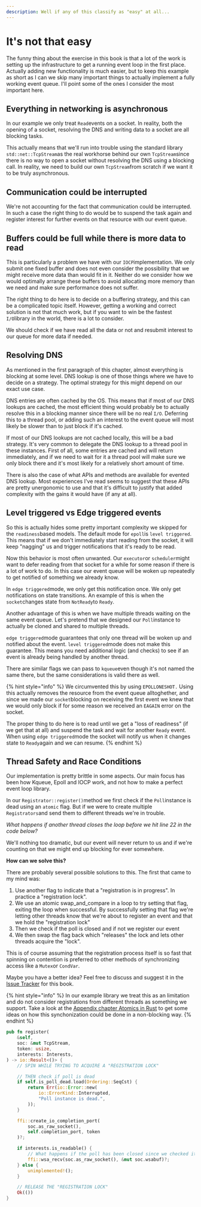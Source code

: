 ```yaml
---
description: Well if any of this classify as "easy" at all...
---
```


# It's not that easy

The funny thing about the exercise in this book is that a lot of the work is setting up the infrastructure to get a running event loop in the first place. Actually adding new functionality is much easier, but to keep this example as short as I can we skip many important things to actually implement a fully working event queue. I'll point some of the ones I consider the most important here.

## Everything in networking is asynchronous

In our example we only treat `Read`events on a socket. In reality, both the opening of a socket, resolving the DNS and writing data to a socket are all blocking tasks.

This actually means that we'll run into trouble using the standard library `std::net::TcpStream`as the real workhorse behind our own `TcpStream`since there is no way to open a socket without resolving the DNS using a blocking call. In reality, we need to build our own `TcpStream`from scratch if we want it to be truly asynchronous.

## Communication could be interrupted

We're not accounting for the fact that communication could be interrupted. In such a case the right thing to do would be to suspend the task again and register interest for further events on that resource with our event queue.

## Buffers could be full while there is more data to read

This is particularly a problem we have with our `IOCP`implementation. We only submit one fixed buffer and does not even consider the possibility that we might receive more data than would fit in it. Neither do we consider how we would optimally arrange these buffers to avoid allocating more memory than we need and make sure performance does not suffer.

The right thing to do here is to decide on a buffering strategy, and this can be a complicated topic itself. However, getting a working and correct solution is not that much work, but if you want to win be the fastest `I/O`library in the world, there is a lot to consider.

We should check if we have read all the data or not and resubmit interest to our queue for more data if needed.

## Resolving DNS

As mentioned in the first paragraph of this chapter, almost everything is blocking at some level. DNS lookup is one of those things where we have to decide on a strategy. The optimal strategy for this might depend on our exact use case.

DNS entries are often cached by the OS. This means that if most of our DNS lookups are cached, the most efficient thing would probably be to actually resolve this in a blocking manner since there will be no real `I/O`. Deferring this to a thread pool, or adding such an interest to the event queue will most likely be slower than to just block if it's cached.

If most of our DNS lookups are not cached locally, this will be a bad strategy. It's very common to delegate the DNS lookup to a thread pool in these instances. First of all, some entries are cached and will return immediately, and if we need to wait for it a thread pool will make sure we only block there and it's most likely for a relatively short amount of time.

There is also the case of what APIs and methods are available for evented DNS lookup. Most experiences I've read seems to suggest that these APIs are pretty unergonomic to use and that it's difficult to justify that added complexity with the gains it would have \(if any at all\).

## Level triggered vs Edge triggered events

So this is actually hides some pretty important complexity we skipped for the `readiness`based models. The default mode for `epoll`is `level triggered`. This means that if we don't immediately start reading from the socket, it will keep "nagging" us and trigger notifications that it's ready to be read.

Now this behavior is most often unwanted. Our `executor`or `scheduler`might want to defer reading from that socket for a while for some reason if there is a lot of work to do. In this case our event queue will be woken up repeatedly to get notified of something we already know.

In `edge triggered`mode, we only get this notification once. We only get notifications on state transitions. An example of this is when the `socket`changes state from `NotReady`to `Ready`.

Another advantage of this is when we have multiple threads waiting on the same event queue. Let's pretend that we designed our `Poll`instance to actually be cloned and shared to multiple threads.

`edge triggered`mode guarantees that only one thread will be woken up and notified about the event. `level triggered`mode does not make this guarantee. This means you need additional logic \(and checks\) to see if an event is already being handled by another thread.

There are similar flags we can pass to `kqueue`even though it's not named the same there, but the same considerations is valid there as well.

{% hint style="info" %}
We circumvented this by using `EPOLLONESHOT.` Using this actually removes the resource from the event queue alltoghether, and since we made our `socket`blocking on receiving the first event we knew that we would only block if for some reason we received an `EAGAIN` error on the socket.

The proper thing to do here is to read until we get a "loss of readiness" \(if we get that at all\) and suspend the task and wait for another `Ready` event. When using `edge triggered`mode the socket will notify us when it changes state to `Ready`again and we can resume.
{% endhint %}

## Thread Safety and Race Conditions

Our implementation is pretty brittle in some aspects. Our main focus has been how Kqueue, Epoll and IOCP work, and not how to make a perfect event loop library.

In our `Registrator::register()`method we first check if the `Poll`instance is dead using an `atomic` flag. But if we were to create multiple `Registrators`and send them to different threads we're in trouble.

_What happens if another thread closes the loop before we hit line 22 in the code below?_

We'll nothing too dramatic, but our event will never return to us and if we're counting on that we might end up blocking for ever somewhere.

**How can we solve this?**

There are probably several possible solutions to this. The first that came to my mind was:

1. Use another flag to indicate that a "registration is in progress". In practice a "registration lock".
2. We use an atomic swap\_and\_compare in a loop to try setting that flag, exiting the loop when successful. By successfully setting that flag we're letting other threads know that we're about to register an event and that we hold the "registration lock"
3. Then we check if the poll is closed and if not we register our event
4. We then swap the flag back which "releases" the lock and lets other threads acquire the "lock".

This is of course assuming that the registration process itself is so fast that spinning on contention is preferred to other methods of synchronizing access like a `Mutex`or `CondVar`.

Maybe you have a better idea? Feel free to discuss and suggest it in the [Issue Tracker](https://github.com/cfsamson/book-exploring-epoll-kqueue-iocp/issues) for this book.

{% hint style="info" %}
In our example library we treat this as an limitation and do not consider registrations from different threads as something we support. Take a look at the [Appendix chapter Atomics in Rust](../appendix-1/atomics-in-rust.md) to get some ideas on how this synchonization could be done in a non-blocking way.
{% endhint %}

```rust
pub fn register(
    &self,
    soc: &mut TcpStream,
    token: usize,
    interests: Interests,
) -> io::Result<()> {
    // SPIN WHILE TRYING TO ACQUIRE A "REGISTRATION LOCK"

    // THEN check if poll is dead
    if self.is_poll_dead.load(Ordering::SeqCst) {
        return Err(io::Error::new(
            io::ErrorKind::Interrupted,
            "Poll instance is dead.",
        ));    
    }

    ffi::create_io_completion_port(
        soc.as_raw_socket(), 
        self.completion_port, token
    )?;

    if interests.is_readable() {
        // What happens if the poll has been closed since we checked it?
        ffi::wsa_recv(soc.as_raw_socket(), &mut soc.wsabuf)?;
    } else {
        unimplemented!();
    }

    // RELEASE THE "REGISTRATION LOCK"
    Ok(())
}
```

